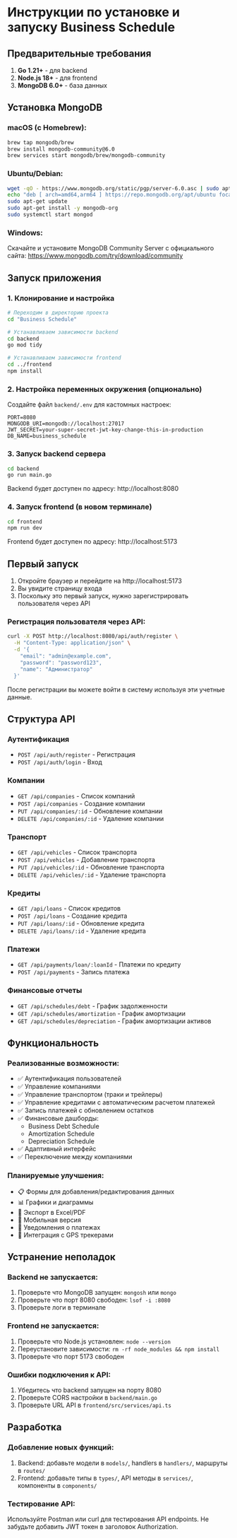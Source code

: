 # Инструкции по установке и запуску Business Schedule

## Предварительные требования

1. **Go 1.21+** - для backend
2. **Node.js 18+** - для frontend  
3. **MongoDB 6.0+** - база данных

## Установка MongoDB

### macOS (с Homebrew):
```bash
brew tap mongodb/brew
brew install mongodb-community@6.0
brew services start mongodb/brew/mongodb-community
```

### Ubuntu/Debian:
```bash
wget -qO - https://www.mongodb.org/static/pgp/server-6.0.asc | sudo apt-key add -
echo "deb [ arch=amd64,arm64 ] https://repo.mongodb.org/apt/ubuntu focal/mongodb-org/6.0 multiverse" | sudo tee /etc/apt/sources.list.d/mongodb-org-6.0.list
sudo apt-get update
sudo apt-get install -y mongodb-org
sudo systemctl start mongod
```

### Windows:
Скачайте и установите MongoDB Community Server с официального сайта: https://www.mongodb.com/try/download/community

## Запуск приложения

### 1. Клонирование и настройка

```bash
# Переходим в директорию проекта
cd "Business Schedule"

# Устанавливаем зависимости backend
cd backend
go mod tidy

# Устанавливаем зависимости frontend
cd ../frontend
npm install
```

### 2. Настройка переменных окружения (опционально)

Создайте файл `backend/.env` для кастомных настроек:

```env
PORT=8080
MONGODB_URI=mongodb://localhost:27017
JWT_SECRET=your-super-secret-jwt-key-change-this-in-production
DB_NAME=business_schedule
```

### 3. Запуск backend сервера

```bash
cd backend
go run main.go
```

Backend будет доступен по адресу: http://localhost:8080

### 4. Запуск frontend (в новом терминале)

```bash
cd frontend
npm run dev
```

Frontend будет доступен по адресу: http://localhost:5173

## Первый запуск

1. Откройте браузер и перейдите на http://localhost:5173
2. Вы увидите страницу входа
3. Поскольку это первый запуск, нужно зарегистрировать пользователя через API

### Регистрация пользователя через API:

```bash
curl -X POST http://localhost:8080/api/auth/register \
  -H "Content-Type: application/json" \
  -d '{
    "email": "admin@example.com",
    "password": "password123",
    "name": "Администратор"
  }'
```

После регистрации вы можете войти в систему используя эти учетные данные.

## Структура API

### Аутентификация
- `POST /api/auth/register` - Регистрация
- `POST /api/auth/login` - Вход

### Компании
- `GET /api/companies` - Список компаний
- `POST /api/companies` - Создание компании
- `PUT /api/companies/:id` - Обновление компании
- `DELETE /api/companies/:id` - Удаление компании

### Транспорт
- `GET /api/vehicles` - Список транспорта
- `POST /api/vehicles` - Добавление транспорта
- `PUT /api/vehicles/:id` - Обновление транспорта
- `DELETE /api/vehicles/:id` - Удаление транспорта

### Кредиты
- `GET /api/loans` - Список кредитов
- `POST /api/loans` - Создание кредита
- `PUT /api/loans/:id` - Обновление кредита
- `DELETE /api/loans/:id` - Удаление кредита

### Платежи
- `GET /api/payments/loan/:loanId` - Платежи по кредиту
- `POST /api/payments` - Запись платежа

### Финансовые отчеты
- `GET /api/schedules/debt` - График задолженности
- `GET /api/schedules/amortization` - График амортизации
- `GET /api/schedules/depreciation` - График амортизации активов

## Функциональность

### Реализованные возможности:
- ✅ Аутентификация пользователей
- ✅ Управление компаниями
- ✅ Управление транспортом (траки и трейлеры)
- ✅ Управление кредитами с автоматическим расчетом платежей
- ✅ Запись платежей с обновлением остатков
- ✅ Финансовые дашборды:
  - Business Debt Schedule
  - Amortization Schedule  
  - Depreciation Schedule
- ✅ Адаптивный интерфейс
- ✅ Переключение между компаниями

### Планируемые улучшения:
- 📋 Формы для добавления/редактирования данных
- 📊 Графики и диаграммы
- 📄 Экспорт в Excel/PDF
- 📱 Мобильная версия
- 🔔 Уведомления о платежах
- 🚛 Интеграция с GPS трекерами

## Устранение неполадок

### Backend не запускается:
1. Проверьте что MongoDB запущен: `mongosh` или `mongo`
2. Проверьте что порт 8080 свободен: `lsof -i :8080`
3. Проверьте логи в терминале

### Frontend не запускается:
1. Проверьте что Node.js установлен: `node --version`
2. Переустановите зависимости: `rm -rf node_modules && npm install`
3. Проверьте что порт 5173 свободен

### Ошибки подключения к API:
1. Убедитесь что backend запущен на порту 8080
2. Проверьте CORS настройки в `backend/main.go`
3. Проверьте URL API в `frontend/src/services/api.ts`

## Разработка

### Добавление новых функций:
1. Backend: добавьте модели в `models/`, handlers в `handlers/`, маршруты в `routes/`
2. Frontend: добавьте типы в `types/`, API методы в `services/`, компоненты в `components/`

### Тестирование API:
Используйте Postman или curl для тестирования API endpoints. Не забудьте добавить JWT токен в заголовок Authorization. 